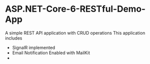 # ASP.NET-Core-6-RESTful-Demo-App

A simple REST API application with CRUD operations 
This application includes
  - SignalR implemented
  - Email Notification Enabled with MailKit
  -
